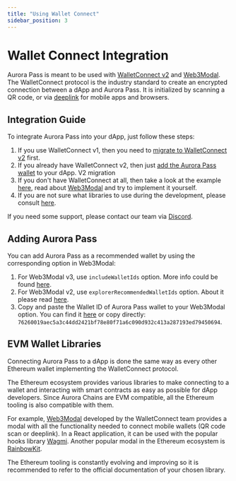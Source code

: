```yaml
---
title: "Using Wallet Connect"
sidebar_position: 3
---
```


# Wallet Connect Integration

Aurora Pass is meant to be used with [WalletConnect v2](https://docs.walletconnect.com/) and [Web3Modal](https://docs.walletconnect.com/web3modal/about).
The WalletConnect protocol is the industry standard to create an encrypted connection between a dApp and Aurora Pass.
It is initialized by scanning a QR code, or via [deeplink](https://docs.walletconnect.com/web3wallet/mobileLinking) for mobile apps and browsers.

## Integration Guide

To integrate Aurora Pass into your dApp, just follow these steps:

1. If you use WalletConnect v1, then you need to [migrate to WalletConnect v2](https://docs.walletconnect.com/2.0/advanced/migration-from-v1.x/overview) first.
2. If you already have WalletConnect v2, then just [add the Aurora Pass wallet](/aurora-cloud/mobile-wallet/wallet-connect#adding-aurora-pass) to your dApp.
V2 migration
3. If you don't have WalletConnect at all, then take a look at the example [here](/aurora-cloud/mobile-wallet/integration-example),
read about [Web3Modal](https://docs.walletconnect.com/web3modal/about) and try to implement it yourself.
4. If you are not sure what libraries to use during the development, please consult [here](/aurora-cloud/mobile-wallet/wallet-connect#evm-wallet-libraries).

If you need some support, please contact our team via [Discord](https://discord.com/invite/dEFJBz8HQV).

## Adding Aurora Pass

You can add Aurora Pass as a recommended wallet by using the corresponding option in Web3Modal:

1. For Web3Modal v3, use `includeWalletIds` option. More info could be found [here](https://docs.walletconnect.com/web3modal/react/options#includewalletids--excludewalletids
).
2. For Web3Modal v2, use `explorerRecommendedWalletIds` option. About it please read [here](https://docs.walletconnect.com/web3modal/v2/react/wagmi/options#explorerrecommendedwalletids-optional).
3. Copy and paste the Wallet ID of Aurora Pass wallet to your Web3Modal option. You can find it [here](https://explorer.walletconnect.com/aurora-pass) or copy directly: `76260019aec5a3c44dd2421bf78e80f71a6c090d932c413a287193ed79450694`.

## EVM Wallet Libraries

Connecting Aurora Pass to a dApp is done the same way as every other Ethereum wallet implementing the WalletConnect protocol.

The Ethereum ecosystem provides various libraries to make connecting to a wallet and interacting with smart contracts as easy as possible for dApp developers.
Since Aurora Chains are EVM compatible, all the Ethereum tooling is also compatible with them.

For example, [Web3Modal](https://docs.walletconnect.com/web3modal/about) developed by the WalletConnect team provides a modal with all the functionality needed to connect mobile wallets
(QR code scan or deeplink). In a React application, it can be used with the popular hooks library [Wagmi](https://wagmi.sh/).
Another popular modal in the Ethereum ecosystem is [RainbowKit](https://www.rainbowkit.com/).

The Ethereum tooling is constantly evolving and improving so it is recommended to refer to the official documentation of your chosen library.
